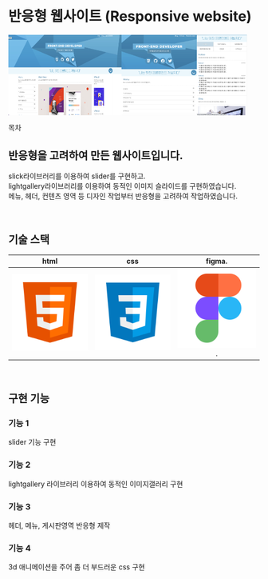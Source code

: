 # 반응형 웹사이트 (Responsive website)

<p align="space-between;" style="display: flex;">
  <br>
  <img src="./img/301.png" width="45%">
  <img src="./img/302.png" width="30%">
  <img src="./img/303.png" width="20%">
  <br>
</p>

목차

## 반응형을 고려하여 만든 웹사이트입니다.

<p align="justify">
slick라이브러리를 이용하여 slider를 구현하고.<br>
lightgallery라이브러리를 이용하여 동적인 이미지 슬라이드를 구현하였습니다.<br>
메뉴, 헤더, 컨텐츠 영역 등 디자인 작업부터 반응형을 고려하여 작업하였습니다.
</p>


<br>

## 기술 스택

|    html    |     css    |     figma.   |
| :--------: | :--------: | :--------:   |
|  ![html]   |   ![css]   |   ![figma].  |

<br>

## 구현 기능

### 기능 1
slider 기능 구현<br> 
### 기능 2
lightgallery 라이브러리 이용하여 동적인 이미지갤러리 구현<br>
### 기능 3
헤더, 메뉴, 게시판영역 반응형 제작<br>
### 기능 4
3d 애니메이션을 주어 좀 더 부드러운 css 구현
<br>


<p align="justify">

</p>

<br>


<!-- Stack Icon Refernces -->
[html]: /img/stack/html.svg
[css]: /img/stack/css.svg
[figma]: /img/stack/figma.svg
[ts]: /image/stack/typescript.svg
[react]: /image/stack/react.svg
[node]: /image/stack/node.svg
